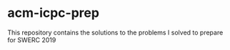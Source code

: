 # acm-icpc-prep

This repository contains the solutions to the problems I solved to prepare for SWERC 2019
